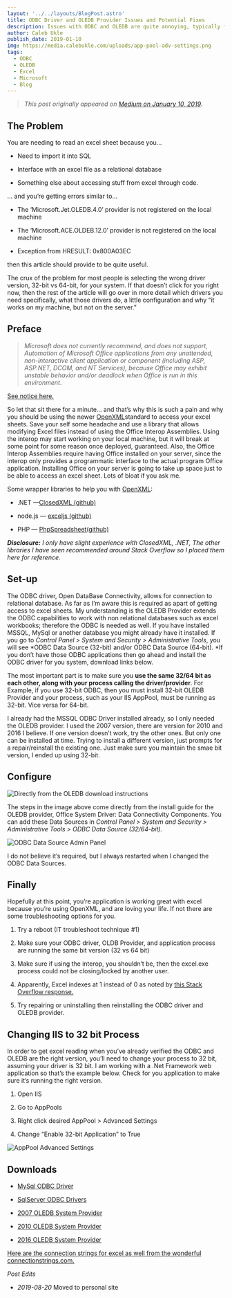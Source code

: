 ```yaml
---
layout: '../../layouts/BlogPost.astro'
title: ODBC Driver and OLEDB Provider Issues and Potential Fixes
description: Issues with ODBC and OLEDB are quite annoying, typically found when trying to use these drivers to connect to an excel sheet. Here I detail how I solved my issues using IIS.
author: Caleb Ukle
publish_date: 2019-01-10
img: https://media.calebukle.com/uploads/app-pool-adv-settings.png
tags:
  - ODBC
  - OLEDB
  - Excel
  - Microsoft
  - Blog
---
```


> _This post originally appeared on
> [Medium on January 10, 2019](https://medium.com/@caleb.ukle/odbc-driver-and-oledb-provider-issues-and-potential-fixes-1b165de20e1b)._

## The Problem

You are needing to read an excel sheet because you…

- Need to import it into SQL

- Interface with an excel file as a relational database

- Something else about accessing stuff from excel through code.

… and you’re getting errors similar to…

- The ‘Microsoft.Jet.OLEDB.4.0’ provider is not registered on the local machine

- The ‘Microsoft.ACE.OLDEB.12.0’ provider is not registered on the local machine

- Exception from HRESULT: 0x800A03EC

then this article should provide to be quite useful.

The crux of the problem for most people is selecting the wrong driver version,
32-bit vs 64-bit, for your system. If that doesn’t click for you right now, then
the rest of the article will go over in more detail which drivers you need
specifically, what those drivers do, a little configuration and why “it works on
my machine, but not on the server.”

## Preface

> _Microsoft does not currently recommend, and does not support, Automation of
> Microsoft Office applications from any unattended, non-interactive client
> application or component (including ASP, ASP.NET, DCOM, and NT Services),
> because Office may exhibit unstable behavior and/or deadlock when Office is
> run in this environment_.

[See notice here.](https://support.microsoft.com/en-us/help/257757/considerations-for-server-side-automation-of-office?wa=wsignin1.0%3Fwa%3Dwsignin1.0)

So let that sit there for a minute… and that’s why this is such a pain and why
you should be using the newer
[OpenXML](https://docs.microsoft.com/en-us/office/open-xml/open-xml-sdk)standard
to access your excel sheets. Save your self some headache and use a library that
allows modifying Excel files instead of using the Office Interop Assemblies.
Using the interop may start working on your local machine, but it will break at
some point for some reason once deployed, guaranteed. Also, the Office Interop
Assemblies require having Office installed on your server, since the interop
only provides a programmatic interface to the actual program Office application.
Installing Office on your server is going to take up space just to be able to
access an excel sheet. Lots of bloat if you ask me.

Some wrapper libraries to help you with
[OpenXML](https://docs.microsoft.com/en-us/office/open-xml/open-xml-sdk):

- .NET —[ClosedXML (github)](https://github.com/ClosedXML/ClosedXML)

- node.js — [exceljs (github)](https://github.com/guyonroche/exceljs)

- PHP — [PhpSpreadsheet(github)](https://github.com/PHPOffice/PhpSpreadsheet)

_**Disclosure:** I only have slight experience with ClosedXML, .NET, The other
libraries I have seen recommended around Stack Overflow so I placed them here
for reference._

## Set-up

The ODBC driver, Open DataBase Connectivity, allows for connection to relational
database. As far as I’m aware this is required as apart of getting access to
excel sheets. My understanding is the OLEDB Provider extends the ODBC
capabilities to work with non relational databases such as excel workbooks;
therefore the ODBC is needed as well. If you have installed MSSQL, MySql or
another database you might already have it installed. If you go to _Control
Panel > System and Security > Administrative Tools_, you will see *ODBC Data
Source (32-bit) and/or ODBC Data Source (64-bit). *If you don’t have those ODBC
applications then go ahead and install the ODBC driver for you system, download
links below.

The most important part is to make sure you **use the same 32/64 bit as each
other, along with your process calling the driver/provider**. For Example, if
you use 32-bit ODBC, then you must install 32-bit OLEDB Provider and your
process, such as your IIS AppPool, must be running as 32-bit. Vice versa for
64-bit.

I already had the MSSQL ODBC Driver installed already, so I only needed the
OLEDB provider. I used the 2007 version, there are version for 2010 and 2016 I
believe. If one version doesn’t work, try the other ones. But only one can be
installed at time. Trying to install a different version, just prompts for a
repair/reinstall the existing one. Just make sure you maintain the smae bit
version, I ended up using 32-bit.

## Configure

![Directly from the OLEDB download instructions](https://media.calebukle.com/uploads/oledb-instructions.png)

The steps in the image above come directly from the install guide for the OLEDB
provider, Office System Driver: Data Connectivity Components. You can add these
Data Sources in _Control Panel > System and Security > Administrative Tools >
ODBC Data Source (32/64-bit)._

![ODBC Data Source Admin Panel](https://media.calebukle.com/uploads/admin-panel.png)

I do not believe it’s required, but I always restarted when I changed the ODBC
Data Sources.

## Finally

Hopefully at this point, you’re application is working great with excel because
you’re using OpenXML, and are loving your life. If not there are some
troubleshooting options for you.

1. Try a reboot (IT troubleshoot technique #1)

1. Make sure your ODBC driver, OLDB Provider, and application process are
   running the same bit version (32 vs 64 bit)

1. Make sure if using the interop, you shouldn’t be, then the excel.exe process
   could not be closing/locked by another user.

1. Apparently, Excel indexes at 1 instead of 0 as noted by
   [this Stack Overflow response.](https://stackoverflow.com/questions/12714626/exception-from-hresult-0x800a03ec-error)

1. Try repairing or uninstalling then reinstalling the ODBC driver and OLEDB
   provider.

## Changing IIS to 32 bit Process

In order to get excel reading when you’ve already verified the ODBC and OLEDB
are the right version, you’ll need to change your process to 32 bit, assuming
your driver is 32 bit. I am working with a .Net Framework web application so
that’s the example below. Check for you application to make sure it’s running
the right version.

1. Open IIS

1. Go to AppPools

1. Right click desired AppPool > Advanced Settings

1. Change “Enable 32-bit Application” to True

![AppPool Advanced Settings](https://media.calebukle.com/uploads/app-pool-adv-settings.png)

## Downloads

- [MySql ODBC Driver](https://dev.mysql.com/downloads/connector/odbc/)

- [SqlServer ODBC Drivers](https://docs.microsoft.com/en-us/sql/connect/odbc/download-odbc-driver-for-sql-server?view=sql-server-2017)

- [2007 OLEDB System Provider](https://www.microsoft.com/en-us/download/details.aspx?id=23734)

- [2010 OLEDB System Provider](https://www.microsoft.com/en-us/download/details.aspx?id=13255)

- [2016 OLEDB System Provider](https://www.microsoft.com/en-us/download/details.aspx?id=54920)

[Here are the connection strings for excel as well from the wonderful connectionstrings.com.](https://www.connectionstrings.com/excel/)

_Post Edits_

- _2019-08-20_ Moved to personal site

